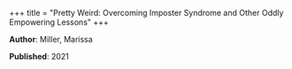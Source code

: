 +++
title = "Pretty Weird: Overcoming Imposter Syndrome and Other Oddly Empowering Lessons"
+++



**Author**: Miller, Marissa

**Published**: 2021